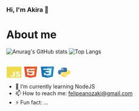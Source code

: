 ### Hi, I'm Akira 👋

# About me
  ![Anurag's GitHub stats](https://github-readme-stats.vercel.app/api?username=felipeakira1&show_icons=true&theme=dracula)
  ![Top Langs](https://github-readme-stats.vercel.app/api/top-langs/?username=felipeakira1&hide_progress=true)

<div style="display: inline_block"><br>
  <img align="center" alt="Icone JavaScript" height="30" width="40" src="https://raw.githubusercontent.com/devicons/devicon/master/icons/javascript/javascript-plain.svg">
  <img align="center" alt="Icone HTML" height="30" width="40" src="https://raw.githubusercontent.com/devicons/devicon/master/icons/html5/html5-original.svg">
  <img align="center" alt="Icone CSS" height="30" width="40" src="https://raw.githubusercontent.com/devicons/devicon/master/icons/css3/css3-original.svg">
  <img align="center" alt="Icone Python" height="30" width="40" src="https://raw.githubusercontent.com/devicons/devicon/master/icons/python/python-original.svg">
</div>

- 🌱 I’m currently learning NodeJS
- 📫 How to reach me: felipeanozaki@gmail.com
- ⚡ Fun fact: ...

